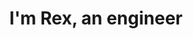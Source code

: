 ---
title : "I'm Rex, an engineer"
# full screen navigation
first_name : "Rex"
last_name : "T"
bg_image : "images/backgrounds/full-nav-bg.jpg"
# animated text loop
occupations:
- "Cloud Engineer"
- "Front End Developer"
- "Twilio Expert"
- "Programmer"

# slider background image loop
slider_images:
- "images/slider/slider-1.jpg"
- "images/slider/slider-2.jpg"
- "images/slider/slider-3.jpg"

# button
button:
  enable : true
  label : "HIRE ME"
  link : "#contact"


# custom style
custom_class: "" 
custom_attributes: "" 
custom_css: ""

---